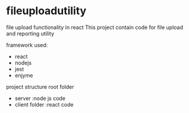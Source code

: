 # fileuploadutility
file upload functionality in react
This project contain code for file upload and reporting utility

framework used:
  - react
  - nodejs
  - jest
  - enjyme

project structure
root folder 
  - server :node js code
  - client folder :react code

